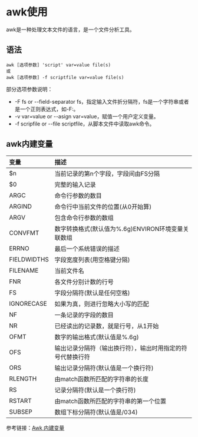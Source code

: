 # awk使用

awk是一种处理文本文件的语言，是一个文件分析工具。

## 语法

``` shell
awk [选项参数] 'script' var=value file(s)
或
awk [选项参数] -f scriptfile var=value file(s)
```

部分选项参数说明：
- -F fs or --field-separator fs，指定输入文件折分隔符，fs是一个字符串或者是一个正则表达式，如-F:。
- -v var=value or --asign var=value，赋值一个用户定义变量。
- -f scripfile or --file scriptfile，从脚本文件中读取awk命令。

## awk内建变量

| 变量 | 描述 |
| :--- | :--- |
| $n | 当前记录的第n个字段，字段间由FS分隔 |
| $0 |	完整的输入记录 |
| ARGC |	命令行参数的数目 |
| ARGIND |	命令行中当前文件的位置(从0开始算) |
| ARGV |	包含命令行参数的数组 |
| CONVFMT |	数字转换格式(默认值为%.6g)ENVIRON环境变量关联数组 |
| ERRNO |	最后一个系统错误的描述 |
| FIELDWIDTHS |	字段宽度列表(用空格键分隔) |
| FILENAME |	当前文件名 |
| FNR |	各文件分别计数的行号 |
| FS |	字段分隔符(默认是任何空格) |
| IGNORECASE |	如果为真，则进行忽略大小写的匹配 |
| NF |	一条记录的字段的数目 |
| NR |	已经读出的记录数，就是行号，从1开始 |
| OFMT |	数字的输出格式(默认值是%.6g) |
| OFS |	输出记录分隔符（输出换行符），输出时用指定的符号代替换行符 |
| ORS |	输出记录分隔符(默认值是一个换行符) |
| RLENGTH |	由match函数所匹配的字符串的长度 |
| RS |	记录分隔符(默认是一个换行符) |
| RSTART |	由match函数所匹配的字符串的第一个位置 |
| SUBSEP |	数组下标分隔符(默认值是/034) |

参考链接：[Awk 内建变量](https://www.runoob.com/w3cnote/8-awesome-awk-built-in-variables.html)
